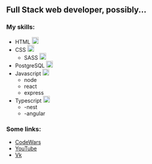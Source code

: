 ## Full Stack web developer, possibly...

### My skills:
- HTML <img width="18px" alt="HTML" src="https://image.flaticon.com/icons/png/512/732/732212.png" />
- CSS <img width="18px" alt="CSS" src="https://cdn.iconscout.com/icon/free/png-512/css-118-569410.png" />
    * SASS <img width="18px" alt="SASS" src="https://upload.wikimedia.org/wikipedia/commons/thumb/9/96/Sass_Logo_Color.svg/1920px-Sass_Logo_Color.svg.png" />
- PostgreSQL <img width="18px" alt="PG" src="https://upload.wikimedia.org/wikipedia/commons/thumb/2/29/Postgresql_elephant.svg/1280px-Postgresql_elephant.svg.png" />
- Javascript <img width="18px" alt="JS" src="https://upload.wikimedia.org/wikipedia/commons/thumb/9/99/Unofficial_JavaScript_logo_2.svg/1280px-Unofficial_JavaScript_logo_2.svg.png" />
    * node
    * react
    * express
- Typescript <img width="18px" alt="TS" src="https://upload.wikimedia.org/wikipedia/commons/thumb/4/4c/Typescript_logo_2020.svg/250px-Typescript_logo_2020.svg.png" />
    * -nest
    * -angular


### Some links:
- [CodeWars](https://www.codewars.com/users/DanilaJS "CodeWars")
- [YouTube](https://www.youtube.com/channel/UC4qk6chAVY2eyhRHX26g9pA "YouTube")
- [Vk](https://vk.com/id463795683 "Vk")
